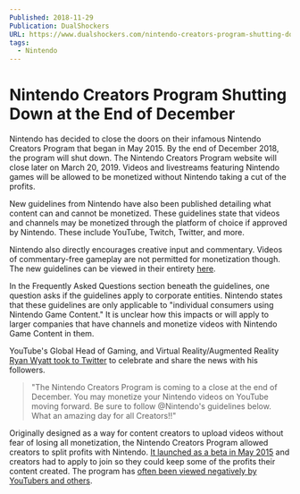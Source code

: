 ```yaml
---
Published: 2018-11-29
Publication: DualShockers
URL: https://www.dualshockers.com/nintendo-creators-program-shutting-down/
tags:
  - Nintendo
---
```

# Nintendo Creators Program Shutting Down at the End of December

Nintendo has decided to close the doors on their infamous Nintendo Creators Program that began in May 2015. By the end of December 2018, the program will shut down. The Nintendo Creators Program website will close later on March 20, 2019. Videos and livestreams featuring Nintendo games will be allowed to be monetized without Nintendo taking a cut of the profits.

New guidelines from Nintendo have also been published detailing what content can and cannot be monetized. These guidelines state that videos and channels may be monetized through the platform of choice if approved by Nintendo. These include YouTube, Twitch, Twitter, and more.

Nintendo also directly encourages creative input and commentary. Videos of commentary-free gameplay are not permitted for monetization though. The new guidelines can be viewed in their entirety [here](https://www.nintendo.co.jp/networkservice_guideline/en/index.html?n).

In the Frequently Asked Questions section beneath the guidelines, one question asks if the guidelines apply to corporate entities. Nintendo states that these guidelines are only applicable to "individual consumers using Nintendo Game Content." It is unclear how this impacts or will apply to larger companies that have channels and monetize videos with Nintendo Game Content in them.

YouTube's Global Head of Gaming, and Virtual Reality/Augmented Reality [Ryan Wyatt took to Twitter](https://twitter.com/Fwiz/status/1067950203032920064) to celebrate and share the news with his followers.

> "The Nintendo Creators Program is coming to a close at the end of December. You may monetize your Nintendo videos on YouTube moving forward. Be sure to follow @Nintendo's guidelines below. What an amazing day for all Creators!!"

Originally designed as a way for content creators to upload videos without fear of losing all monetization, the Nintendo Creators Program allowed creators to split profits with Nintendo. [It launched as a beta in May 2015](https://www.dualshockers.com/nintendo-creators-program-will-launch-for-youtube-content-creators-to-share-revenue-with-company/) and creators had to apply to join so they could keep some of the profits their content created. The program has [often been viewed negatively by YouTubers and others](https://kotaku.com/nintendos-youtube-plan-is-already-being-panned-by-youtu-1682527904).